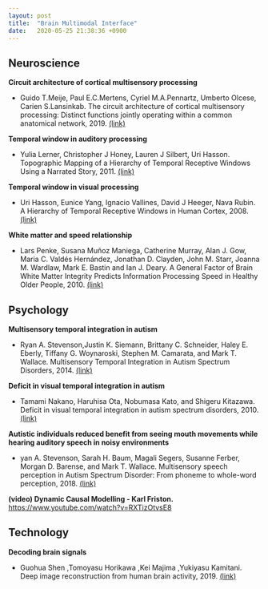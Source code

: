 ```yaml
---
layout: post
title:  "Brain Multimodal Interface"
date:   2020-05-25 21:38:36 +0900
---
```

## Neuroscience

**Circuit architecture of cortical multisensory processing**
* Guido T.Meije, Paul E.C.Mertens, Cyriel M.A.Pennartz, Umberto Olcese, Carien S.Lansinkab. The circuit architecture of cortical multisensory processing: Distinct functions jointly operating within a common anatomical network, 2019.
<a href="https://www.sciencedirect.com/science/article/pii/S0301008217302356" > (link) </a>

**Temporal window in auditory processing**
* Yulia Lerner, Christopher J Honey, Lauren J Silbert, Uri Hasson. Topographic Mapping of a Hierarchy of Temporal Receptive Windows Using a Narrated Story, 2011.
<a href="https://pubmed.ncbi.nlm.nih.gov/21414912"> (link) </a>

**Temporal window in visual processing**
* Uri Hasson, Eunice Yang, Ignacio Vallines, David J Heeger, Nava Rubin. A Hierarchy of Temporal Receptive Windows in Human Cortex, 2008. <a href="https://pubmed.ncbi.nlm.nih.gov/18322098"> (link) </a>

**White matter and speed relationship**
* Lars Penke, Susana Muñoz Maniega, Catherine Murray, Alan J. Gow, Maria C. Valdés Hernández, Jonathan D. Clayden, John M. Starr, Joanna M. Wardlaw, Mark E. Bastin and Ian J. Deary. A General Factor of Brain White Matter Integrity Predicts Information Processing Speed in Healthy Older People, 2010. <a href="https://www.jneurosci.org/content/30/22/7569"> (link) </a>

## Psychology
**Multisensory temporal integration in autism**
* Ryan A. Stevenson,Justin K. Siemann, Brittany C. Schneider, Haley E. Eberly, Tiffany G. Woynaroski, Stephen M. Camarata, and Mark T. Wallace. Multisensory Temporal Integration in Autism Spectrum Disorders, 2014. <a href="https://www.ncbi.nlm.nih.gov/pmc/articles/PMC3891950"> (link) </a>

**Deficit in visual temporal integration in autism**
* Tamami Nakano, Haruhisa Ota, Nobumasa Kato, and Shigeru Kitazawa. Deficit in visual temporal integration in autism spectrum disorders, 2010. <a href="https://www.ncbi.nlm.nih.gov/pmc/articles/PMC2842756"> (link) </a>

**Autistic individuals reduced benefit from seeing mouth movements while hearing auditory speech in noisy environments**
* yan A. Stevenson, Sarah H. Baum, Magali Segers, Susanne Ferber, Morgan D. Barense, and Mark T. Wallace. Multisensory speech perception in Autism Spectrum Disorder: From phoneme to whole-word perception, 2018. <a href="https://www.ncbi.nlm.nih.gov/pmc/articles/PMC5513806"> (link) </a>

**(video) Dynamic Causal Modelling - Karl Friston.**
<br>
https://www.youtube.com/watch?v=RXTizOtvsE8

## Technology

**Decoding brain signals**
* Guohua Shen ,Tomoyasu Horikawa ,Kei Majima ,Yukiyasu Kamitani. Deep image reconstruction from human brain activity, 2019. <a href="
https://journals.plos.org/ploscompbiol/article?id=10.1371%2Fjournal.pcbi.1006633"> (link) </a>
